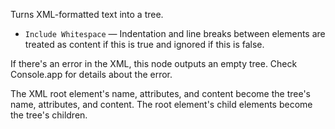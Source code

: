 Turns XML-formatted text into a tree.

   - `Include Whitespace` — Indentation and line breaks between elements are treated as content if this is true and ignored if this is false.

If there's an error in the XML, this node outputs an empty tree. Check Console.app for details about the error.

The XML root element's name, attributes, and content become the tree's name, attributes, and content. The root element's child elements become the tree's children.

